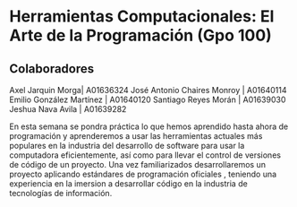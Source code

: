 # Herramientas Computacionales: El Arte de la Programación (Gpo 100)

## Colaboradores

Axel Jarquin Morga| A01636324
José Antonio Chaires Monroy | A01640114
Emilio González Martínez | A01640120
Santiago Reyes Morán | A01639030
Jeshua Nava Avila | A01639282

En esta semana se pondra práctica lo que hemos aprendido hasta ahora de programación y aprenderemos a usar las herramientas actuales más populares en la industria del desarrollo de software para usar la computadora eficientemente, así como para llevar el control de versiones de código de un proyecto.
Una vez familiarizados desarrollaremos un proyecto aplicando estándares de programación oficiales , teniendo una experiencia en la imersion a desarrollar código en la industria de tecnologías de información.
